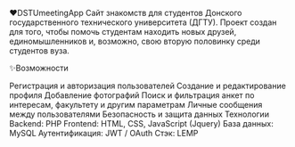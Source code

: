 ❤️DSTUmeetingApp
Сайт знакомств для студентов Донского государственного технического университета (ДГТУ). Проект создан для того, чтобы помочь студентам находить новых друзей, единомышленников и, возможно, свою вторую половинку среди студентов вуза.

✨Возможности


Регистрация и авторизация пользователей
Создание и редактирование профиля
Добавление фотографий
Поиск и фильтрация анкет по интересам, факультету и другим параметрам
Личные сообщения между пользователями
Безопасность и защита данных
Технологии
Backend: PHP
Frontend: HTML, CSS, JavaScript (Jquery)
База данных: MySQL
Аутентификация: JWT / OAuth 
Стэк: LEMP
